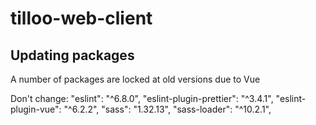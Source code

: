# tilloo-web-client

## Updating packages

A number of packages are locked at old versions due to Vue

Don't change:
    "eslint": "^6.8.0",
    "eslint-plugin-prettier": "^3.4.1",
    "eslint-plugin-vue": "^6.2.2",
    "sass": "1.32.13",
    "sass-loader": "^10.2.1",
